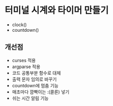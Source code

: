 # 터미널 시계와 타이머 만들기

* clock()
* countdown()

## 개선점

* curses 적용
* argparse 적용
* 코드 공통부분 함수로 대체
* 출력 문자 임의로 바꾸기
* countdown에 멈춤 기능
* 매초마다 깜빡이는 :(콜론) 넣기
* 쉬는 시간 알림 기능
